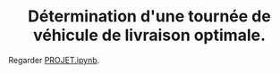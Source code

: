 <center>
  <h1>
    Détermination d'une tournée de véhicule de livraison optimale.
  </h1>
</center>

Regarder [PROJET.ipynb](/PROJET.ipynb).
